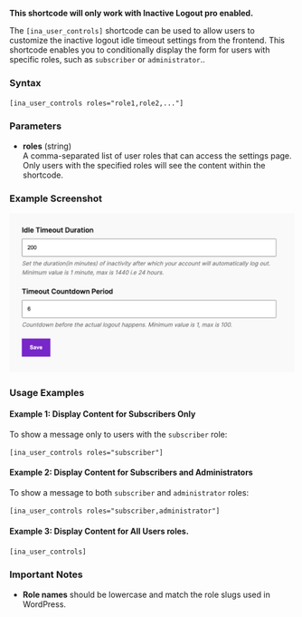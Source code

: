 **This shortcode will only work with Inactive Logout pro enabled.**

The `[ina_user_controls]` shortcode can be used to allow users to customize the inactive logout idle timeout settings from the frontend. This shortcode enables you to conditionally display the form for users with specific roles, such as `subscriber` or `administrator`..

### Syntax

`[ina_user_controls roles="role1,role2,..."]`

### Parameters

- **roles** (string)  
  A comma-separated list of user roles that can access the settings page. Only users with the specified roles will see the content within the shortcode.

### Example Screenshot

![User Control Settings](../img/user_control.png)

### Usage Examples

#### Example 1: Display Content for Subscribers Only

To show a message only to users with the `subscriber` role:

`[ina_user_controls roles="subscriber"]`

#### Example 2: Display Content for Subscribers and Administrators

To show a message to both `subscriber` and `administrator` roles:

`[ina_user_controls roles="subscriber,administrator"]`

#### Example 3: Display Content for All Users roles.

`[ina_user_controls]`

### Important Notes

- **Role names** should be lowercase and match the role slugs used in WordPress.

